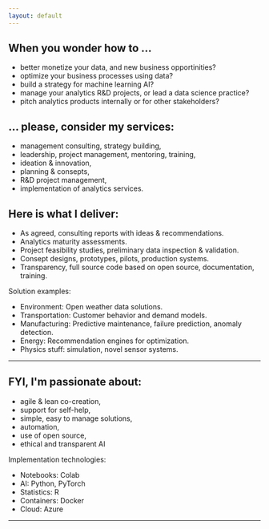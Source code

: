 ```yaml
---
layout: default
---
```


## When you wonder how to ...

*   better monetize your data, and new business opportinities?
*   optimize your business processes using data?
*   build a strategy for machine learning AI?
*   manage your analytics R&D projects, or lead a data science practice?
*   pitch analytics products internally or for other stakeholders?


## ... please, consider my services:


*   management consulting, strategy building, 
*   leadership, project management, mentoring, training, 
*   ideation & innovation, 
*   planning & consepts, 
*   R&D project management, 
*   implementation of analytics services.


## Here is what I deliver:

*   As agreed, consulting reports with ideas & recommendations.
*   Analytics maturity assessments.
*   Project feasibility studies, preliminary data inspection & validation.
*   Consept designs, prototypes, pilots, production systems.
*   Transparency, full source code based on open source, documentation, training.


Solution examples:

*   Environment: Open weather data solutions. 
*   Transportation: Customer behavior and demand models. 
*   Manufacturing: Predictive maintenance, failure prediction, anomaly detection.
*   Energy: Recommendation engines for optimization. 
*   Physics stuff: simulation, novel sensor systems.   


* * *


## FYI, I'm passionate about: 

*   agile & lean co-creation,
*   support for self-help, 
*   simple, easy to manage solutions,
*   automation,
*   use of open source,
*   ethical and transparent AI


Implementation technologies:


*   Notebooks: Colab
*   AI: Python, PyTorch
*   Statistics: R
*   Containers: Docker
*   Cloud: Azure


* * *

